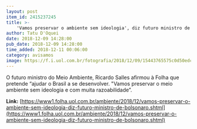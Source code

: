 ```yaml
---
layout: post
item_id: 2415237245
title: >-
    'Vamos preservar o ambiente sem ideologia', diz futuro ministro de Bolsonaro
author: Tatu D'Oquei
date: 2018-12-09 14:28:00
pub_date: 2018-12-09 14:28:00
time_added: 2018-12-11 00:06:00
category: avisamos
image: https://f.i.uol.com.br/fotografia/2018/12/09/15443765575c0d50edcdf33_1544376557_3x2_md.jpg
---
```


O futuro ministro do Meio Ambiente, Ricardo Salles afirmou à Folha que pretende “ajudar o Brasil a se desenvolver. "Vamos preservar o meio ambiente sem ideologia e com muita razoabilidade”.

**Link:** [https://www1.folha.uol.com.br/ambiente/2018/12/vamos-preservar-o-ambiente-sem-ideologia-diz-futuro-ministro-de-bolsonaro.shtml](https://www1.folha.uol.com.br/ambiente/2018/12/vamos-preservar-o-ambiente-sem-ideologia-diz-futuro-ministro-de-bolsonaro.shtml)

